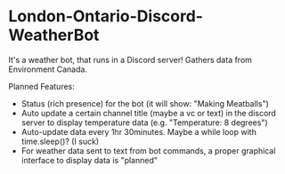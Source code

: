 # London-Ontario-Discord-WeatherBot
It's a weather bot, that runs in a Discord server! Gathers data from Environment Canada.

Planned Features:
- Status (rich presence) for the bot (it will show: "Making Meatballs")
- Auto update a certain channel title (maybe a vc or text) in the discord server to display temperature data (e.g. "Temperature: 8 degrees")
- Auto-update data every 1hr 30minutes. Maybe a while loop with time.sleep()? (I suck)
- For weather data sent to text from bot commands, a proper graphical interface to display data is "planned"
 
